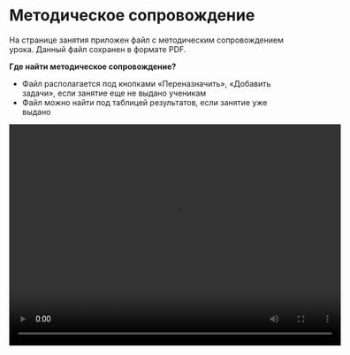 # Методическое сопровождение

На странице занятия приложен файл с методическим сопровождением урока. Данный файл сохранен в формате PDF.

**Где найти методическое сопровождение?**

- Файл располагается под кнопками «Переназначить», «Добавить задачи», если занятие еще не выдано ученикам
- Файл можно найти под таблицей результатов, если занятие уже выдано


<video width="600" height="400" controls=true src="https://s3-eu-west-1.amazonaws.com/edu-prod/video/help_videos/10.mp4" type="video/mp4" />